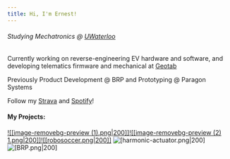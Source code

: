 ```yaml
---
title: Hi, I'm Ernest!
---
```

###### Studying Mechatronics @ [UWaterloo](https://uwaterloo.ca/engineering/)

Currently working on reverse-engineering EV hardware and software, and developing telematics firmware and mechanical at [Geotab](https://www.geotab.com/)

Previously Product Development @ BRP and Prototyping @ Paragon Systems

Follow my [Strava](https://strava.app.link/0cGqWokPRHb) and [Spotify](https://open.spotify.com/user/ernestwang135791?si=eb867f3241e14a72)!
#### My Projects:

[![[image-removebg-preview (1).png|200]]](https://ernestwang.ca/Projects/U-Robotic-Arm/U-Robotic-Arm)[![[image-removebg-preview (2) 1.png|200]]](https://www.ernestwang.ca/Projects/Wheel-legged-Robot)[![[robosoccer.png|200]]](https://www.ernestwang.ca/Projects/Humanoid-@-UW-RoboSoccer)
![[harmonic-actuator.png|200]](https://www.ernestwang.ca/Projects/Harmonic-Actuator)![[BRP.png|200]](https://www.ernestwang.ca/Experiences/Product-R&D-@-BRP)